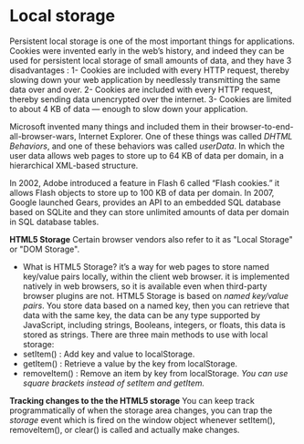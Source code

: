 # Local storage

Persistent local storage is one of the most important things for applications. Cookies were invented early in the web’s history, and indeed they can be used for persistent local storage of small amounts of data,  and they have 3 disadvantages :
1- Cookies are included with every HTTP request, thereby slowing down your web application by needlessly transmitting the same data over and over.
2- Cookies are included with every HTTP request, thereby sending data unencrypted over the internet. 
3- Cookies are limited to about 4 KB of data — enough to slow down your application.

Microsoft invented many things and included them in their browser-to-end-all-browser-wars, Internet Explorer. One of these things was called *DHTML Behaviors*, and one of these behaviors was called *userData*. In which the user data allows web pages to store up to 64 KB of data per domain, in a hierarchical XML-based structure.

In 2002, Adobe introduced a feature in Flash 6 called “Flash cookies.” it allows Flash objects to store up to 100 KB of data per domain.
In 2007, Google launched Gears, provides an API to an embedded SQL database based on SQLite and they can store unlimited amounts of data per domain in SQL database tables.

**HTML5 Storage**
Certain browser vendors also refer to it as "Local Storage" or "DOM Storage".

- What is HTML5 Storage?
it’s a way for web pages to store named key/value pairs locally, within the client web browser. it is implemented natively in web browsers, so it is available even when third-party browser plugins are not. HTML5 Storage is based on *named key/value pairs*. You store data based on a named key, then you can retrieve that data with the same key, the data can be any type supported by JavaScript, including strings, Booleans, integers, or floats, this data is stored as strings. There are three main methods to use with local storage:
- setItem() : Add key and value to localStorage.  
- getItem() : Retrieve a value by the key from localStorage.
- removeItem() : Remove an item by key from localStorage.
*You can use square brackets instead of setItem and getItem.*

**Tracking changes to the the HTML5 storage**
You can keep track programmatically of when the storage area changes, you can trap the *storage* event which is fired on the window object whenever setItem(), removeItem(), or clear() is called and actually make changes.

